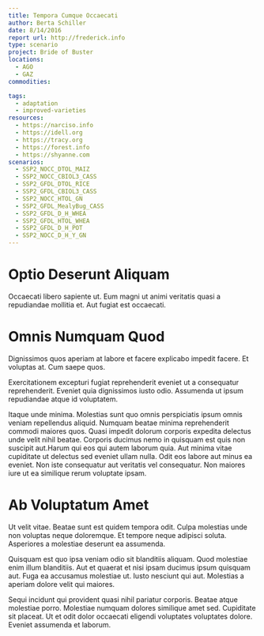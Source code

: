 ```yaml
---
title: Tempora Cumque Occaecati
author: Berta Schiller
date: 8/14/2016
report url: http://frederick.info
type: scenario
project: Bride of Buster
locations:
  - AGO
  - GAZ
commodities:

tags:
  - adaptation
  - improved-varieties
resources:
  - https://narciso.info
  - https://idell.org
  - https://tracy.org
  - https://forest.info
  - https://shyanne.com
scenarios:
  - SSP2_NOCC_DTOL_MAIZ
  - SSP2_NOCC_CBIOL3_CASS
  - SSP2_GFDL_DTOL_RICE
  - SSP2_GFDL_CBIOL3_CASS
  - SSP2_NOCC_HTOL_GN
  - SSP2_GFDL_MealyBug_CASS
  - SSP2_GFDL_D_H_WHEA
  - SSP2_GFDL_HTOL_WHEA
  - SSP2_GFDL_D_H_POT
  - SSP2_NOCC_D_H_Y_GN
---
```

# Optio Deserunt Aliquam
Occaecati libero sapiente ut. Eum magni ut animi veritatis quasi a repudiandae mollitia et. Aut fugiat est occaecati.

# Omnis Numquam Quod
Dignissimos quos aperiam at labore et facere explicabo impedit facere. Et voluptas at. Cum saepe quos.
 Exercitationem excepturi fugiat reprehenderit eveniet ut a consequatur reprehenderit. Eveniet quia dignissimos iusto odio. Assumenda ut ipsum repudiandae atque id voluptatem.
 Itaque unde minima. Molestias sunt quo omnis perspiciatis ipsum omnis veniam repellendus aliquid. Numquam beatae minima reprehenderit commodi maiores quos. Quasi impedit dolorum corporis expedita delectus unde velit nihil beatae. Corporis ducimus nemo in quisquam est quis non suscipit aut.Harum qui eos qui autem laborum quia. Aut minima vitae cupiditate ut delectus sed eveniet ullam nulla. Odit eos labore aut minus ea eveniet. Non iste consequatur aut veritatis vel consequatur. Non maiores iure ut ea similique rerum voluptate ipsam.

# Ab Voluptatum Amet
Ut velit vitae. Beatae sunt est quidem tempora odit. Culpa molestias unde non voluptas neque doloremque. Et tempore neque adipisci soluta. Asperiores a molestiae deserunt ea assumenda.
 Quisquam est quo ipsa veniam odio sit blanditiis aliquam. Quod molestiae enim illum blanditiis. Aut et quaerat et nisi ipsam ducimus ipsum quisquam aut. Fuga ea accusamus molestiae ut. Iusto nesciunt qui aut. Molestias a aperiam dolore velit qui maiores.
 Sequi incidunt qui provident quasi nihil pariatur corporis. Beatae atque molestiae porro. Molestiae numquam dolores similique amet sed. Cupiditate sit placeat. Ut et odit dolor occaecati eligendi voluptates voluptates dolore. Eveniet assumenda et laborum.
